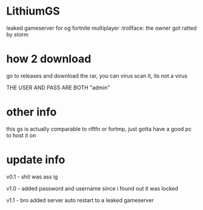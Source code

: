 # LithiumGS
leaked gameserver for og fortnite multiplayer :trollface: the owner got ratted by storm
# how 2 download
go to releases and download the rar, you can virus scan it, its not a virus

THE USER AND PASS ARE BOTH "admin"
# other info
this gs is actually comparable to riftfn or fortmp, just gotta have a good pc to host it on

# update info

v0.1 - shit was ass ig

v1.0 - added password and username since i found out it was locked 

v1.1 - bro added server auto restart to a leaked gameserver
